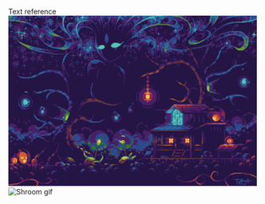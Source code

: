 Text reference
                ![](imagens/restless.gif)
                ![Shroom gif](NicePng_fire-png-gif_666879)
